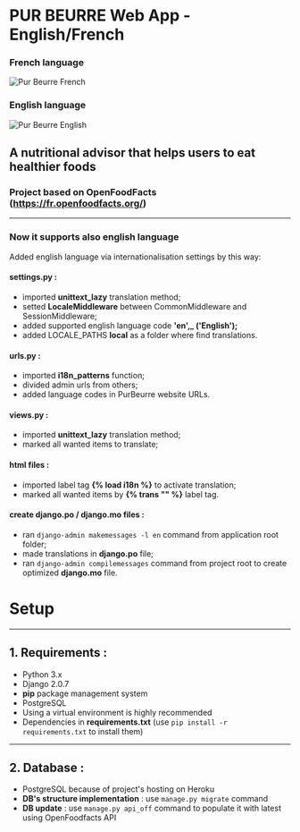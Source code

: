 # PUR BEURRE Web App - English/French

### French language
![Pur Beurre French](https://github.com/emas89/PurBeurre-Bilingual-in-progress...-/blob/master/purbeurre/static/purbeurre/img/fr.png)

### English language
![Pur Beurre English](https://github.com/emas89/PurBeurre-Bilingual-in-progress...-/blob/master/purbeurre/static/purbeurre/img/en.png)

## A nutritional advisor that helps users to eat healthier foods

### Project based on OpenFoodFacts (https://fr.openfoodfacts.org/)
-----------------------------------------------
### Now it supports also english language
Added english language via internationalisation settings by this way:

#### settings.py :
* imported **unittext_lazy** translation method;
* setted **LocaleMiddleware** between CommonMiddleware and SessionMiddleware;
* added supported english language code **'en',_ ('English');**
* added LOCALE_PATHS **local** as a folder where find translations.

#### urls.py :
* imported **i18n_patterns** function;
* divided admin urls from others;
* added language codes in PurBeurre website URLs.

#### views.py :
* imported **unittext_lazy** translation method;
* marked all wanted items to translate;

#### html files :
* imported label tag **{% load i18n %}** to activate translation;
* marked all wanted items by **{% trans "" %}** label tag.

#### create django.po / django.mo files :
* ran `django-admin makemessages -l en` command from application root folder;
* made translations in **django.po** file;
* ran `django-admin compilemessages` command from project root to create optimized **django.mo** file.

# Setup
-----------------------------------------------
## 1. Requirements :
* Python 3.x
* Django 2.0.7
* **pip** package management system
* PostgreSQL
* Using a virtual environment is highly recommended
* Dependencies in **requirements.txt** (use `pip install -r requirements.txt` to install them)
------------------------------------------------
## 2. Database :
* PostgreSQL because of project's hosting on Heroku
* **DB's structure implementation** : use `manage.py migrate` command
* **DB update** : use `manage.py api_off` command to populate it with latest using OpenFoodfacts API
